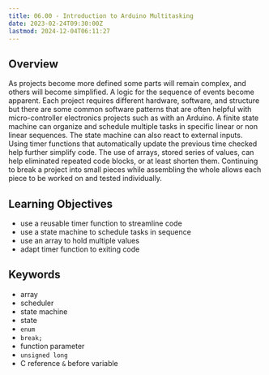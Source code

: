 ```yaml
---
title: 06.00 - Introduction to Arduino Multitasking
date: 2023-02-24T09:30:00Z
lastmod: 2024-12-04T06:11:27
---
```


## Overview

As projects become more defined some parts will remain complex, and others will become simplified. A logic for the sequence of events become apparent. Each project requires different hardware, software, and structure but there are some common software patterns that are often helpful with micro-controller electronics projects such as with an Arduino. A finite state machine can organize and schedule multiple tasks in specific linear or non linear sequences. The state machine can also react to external inputs. Using timer functions that automatically update the previous time checked help further simplify code. The use of arrays, stored series of values, can help eliminated repeated code blocks, or at least shorten them. Continuing to break a project into small pieces while assembling the whole allows each piece to be worked on and tested individually.

## Learning Objectives

- use a reusable timer function to streamline code
- use a state machine to schedule tasks in sequence
- use an array to hold multiple values
- adapt timer function to exiting code

## Keywords

- array
- scheduler
- state machine
- state
- `enum`
- `break;`
- function parameter
- `unsigned long`
- C reference `&` before variable

